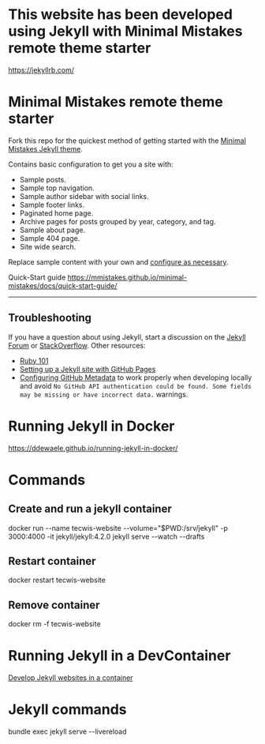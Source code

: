 # This website has been developed using Jekyll with Minimal Mistakes remote theme starter
https://jekyllrb.com/

# Minimal Mistakes remote theme starter

Fork this repo for the quickest method of getting started with the [Minimal Mistakes Jekyll theme](https://github.com/mmistakes/minimal-mistakes).

Contains basic configuration to get you a site with:

- Sample posts.
- Sample top navigation.
- Sample author sidebar with social links.
- Sample footer links.
- Paginated home page.
- Archive pages for posts grouped by year, category, and tag.
- Sample about page.
- Sample 404 page.
- Site wide search.

Replace sample content with your own and [configure as necessary](https://mmistakes.github.io/minimal-mistakes/docs/configuration/).

Quick-Start guide https://mmistakes.github.io/minimal-mistakes/docs/quick-start-guide/

---

## Troubleshooting

If you have a question about using Jekyll, start a discussion on the [Jekyll Forum](https://talk.jekyllrb.com/) or [StackOverflow](https://stackoverflow.com/questions/tagged/jekyll). Other resources:

- [Ruby 101](https://jekyllrb.com/docs/ruby-101/)
- [Setting up a Jekyll site with GitHub Pages](https://jekyllrb.com/docs/github-pages/)
- [Configuring GitHub Metadata](https://github.com/jekyll/github-metadata/blob/master/docs/configuration.md#configuration) to work properly when developing locally and avoid `No GitHub API authentication could be found. Some fields may be missing or have incorrect data.` warnings.

# Running Jekyll in Docker
https://ddewaele.github.io/running-jekyll-in-docker/

# Commands

## Create and run a jekyll container
docker run --name tecwis-website --volume="$PWD:/srv/jekyll" -p 3000:4000 -it jekyll/jekyll:4.2.0 jekyll serve --watch --drafts

## Restart container
docker restart tecwis-website

## Remove container
docker rm -f tecwis-website

# Running Jekyll in a DevContainer

[Develop Jekyll websites in a container](https://www.youtube.com/watch?v=owHfKAbJ6_M&list=PLWzwUIYZpnJuT0sH4BN56P5oWTdHJiTNq)

# Jekyll commands

bundle exec jekyll serve --livereload